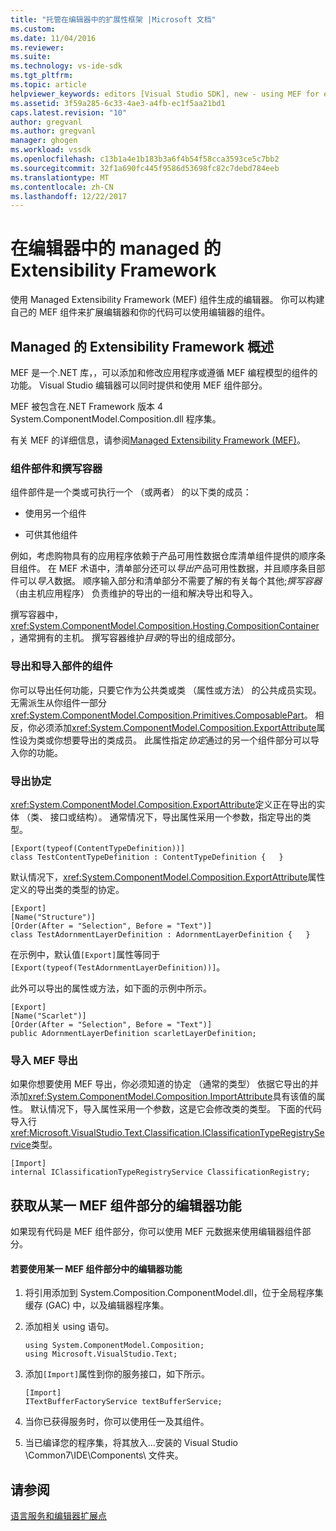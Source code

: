 ```yaml
---
title: "托管在编辑器中的扩展性框架 |Microsoft 文档"
ms.custom: 
ms.date: 11/04/2016
ms.reviewer: 
ms.suite: 
ms.technology: vs-ide-sdk
ms.tgt_pltfrm: 
ms.topic: article
helpviewer_keywords: editors [Visual Studio SDK], new - using MEF for extensions
ms.assetid: 3f59a285-6c33-4ae3-a4fb-ec1f5aa21bd1
caps.latest.revision: "10"
author: gregvanl
ms.author: gregvanl
manager: ghogen
ms.workload: vssdk
ms.openlocfilehash: c13b1a4e1b183b3a6f4b54f58cca3593ce5c7bb2
ms.sourcegitcommit: 32f1a690fc445f9586d53698fc82c7debd784eeb
ms.translationtype: MT
ms.contentlocale: zh-CN
ms.lasthandoff: 12/22/2017
---
```

# <a name="managed-extensibility-framework-in-the-editor"></a>在编辑器中的 managed 的 Extensibility Framework
使用 Managed Extensibility Framework (MEF) 组件生成的编辑器。 你可以构建自己的 MEF 组件来扩展编辑器和你的代码可以使用编辑器的组件。  
  
## <a name="overview-of-the-managed-extensibility-framework"></a>Managed 的 Extensibility Framework 概述  
 MEF 是一个.NET 库，，可以添加和修改应用程序或遵循 MEF 编程模型的组件的功能。 Visual Studio 编辑器可以同时提供和使用 MEF 组件部分。  
  
 MEF 被包含在.NET Framework 版本 4 System.ComponentModel.Composition.dll 程序集。  
  
 有关 MEF 的详细信息，请参阅[Managed Extensibility Framework (MEF)](/dotnet/framework/mef/index)。  
  
### <a name="component-parts-and-composition-containers"></a>组件部件和撰写容器  
 组件部件是一个类或可执行一个 （或两者） 的以下类的成员：  
  
-   使用另一个组件  
  
-   可供其他组件  
  
 例如，考虑购物具有的应用程序依赖于产品可用性数据仓库清单组件提供的顺序条目组件。 在 MEF 术语中，清单部分还可以*导出*产品可用性数据，并且顺序条目部件可以*导入*数据。 顺序输入部分和清单部分不需要了解的有关每个其他;*撰写容器*（由主机应用程序） 负责维护的导出的一组和解决导出和导入。  
  
 撰写容器中， <xref:System.ComponentModel.Composition.Hosting.CompositionContainer>，通常拥有的主机。 撰写容器维护*目录*的导出的组成部分。  
  
### <a name="exporting-and-importing-component-parts"></a>导出和导入部件的组件  
 你可以导出任何功能，只要它作为公共类或类 （属性或方法） 的公共成员实现。 无需派生从你组件一部分<xref:System.ComponentModel.Composition.Primitives.ComposablePart>。 相反，你必须添加<xref:System.ComponentModel.Composition.ExportAttribute>属性设为类或你想要导出的类成员。 此属性指定*协定*通过的另一个组件部分可以导入你的功能。  
  
### <a name="the-export-contract"></a>导出协定  
 <xref:System.ComponentModel.Composition.ExportAttribute>定义正在导出的实体 （类、 接口或结构）。 通常情况下，导出属性采用一个参数，指定导出的类型。  
  
```  
[Export(typeof(ContentTypeDefinition))]  
class TestContentTypeDefinition : ContentTypeDefinition {   }  
```  
  
 默认情况下，<xref:System.ComponentModel.Composition.ExportAttribute>属性定义的导出类的类型的协定。  
  
```  
[Export]  
[Name("Structure")]  
[Order(After = "Selection", Before = "Text")]  
class TestAdornmentLayerDefinition : AdornmentLayerDefinition {   }  
```  
  
 在示例中，默认值`[Export]`属性等同于`[Export(typeof(TestAdornmentLayerDefinition))]`。  
  
 此外可以导出的属性或方法，如下面的示例中所示。  
  
```  
[Export]  
[Name("Scarlet")]  
[Order(After = "Selection", Before = "Text")]  
public AdornmentLayerDefinition scarletLayerDefinition;  
```  
  
### <a name="importing-a-mef-export"></a>导入 MEF 导出  
 如果你想要使用 MEF 导出，你必须知道的协定 （通常的类型） 依据它导出的并添加<xref:System.ComponentModel.Composition.ImportAttribute>具有该值的属性。 默认情况下，导入属性采用一个参数，这是它会修改类的类型。 下面的代码导入行<xref:Microsoft.VisualStudio.Text.Classification.IClassificationTypeRegistryService>类型。  
  
```  
[Import]  
internal IClassificationTypeRegistryService ClassificationRegistry;  
```  
  
## <a name="getting-editor-functionality-from-a-mef-component-part"></a>获取从某一 MEF 组件部分的编辑器功能  
 如果现有代码是 MEF 组件部分，你可以使用 MEF 元数据来使用编辑器组件部分。  
  
#### <a name="to-consume-editor-functionality-from-a-mef-component-part"></a>若要使用某一 MEF 组件部分中的编辑器功能  
  
1.  将引用添加到 System.Composition.ComponentModel.dll，位于全局程序集缓存 (GAC) 中，以及编辑器程序集。  
  
2.  添加相关 using 语句。  
  
    ```  
    using System.ComponentModel.Composition;  
    using Microsoft.VisualStudio.Text;  
    ```  
  
3.  添加`[Import]`属性到你的服务接口，如下所示。  
  
    ```  
    [Import]  
    ITextBufferFactoryService textBufferService;  
    ```  
  
4.  当你已获得服务时，你可以使用任一及其组件。  
  
5.  当已编译您的程序集，将其放入...安装的 Visual Studio \Common7\IDE\Components\ 文件夹。  
  
## <a name="see-also"></a>请参阅  
 [语言服务和编辑器扩展点](../extensibility/language-service-and-editor-extension-points.md)